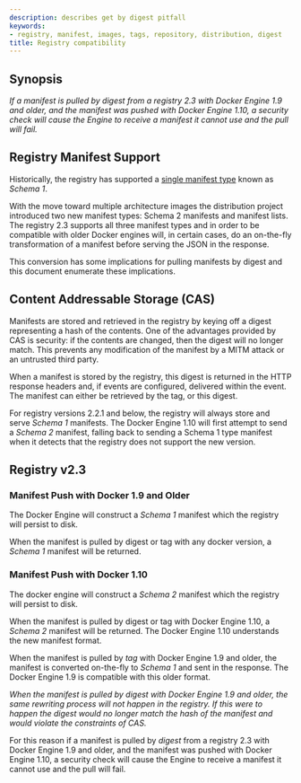 ```yaml
---
description: describes get by digest pitfall
keywords:
- registry, manifest, images, tags, repository, distribution, digest
title: Registry compatibility
---
```


## Synopsis
*If a manifest is pulled by _digest_ from a registry 2.3 with Docker Engine 1.9
and older, and the manifest was pushed with Docker Engine 1.10, a security check
will cause the Engine to receive a manifest it cannot use and the pull will fail.*

## Registry Manifest Support

Historically, the registry has supported a [single manifest type](./spec/manifest-v2-1.md)
known as _Schema 1_.

With the move toward multiple architecture images the distribution project
introduced two new manifest types:  Schema 2 manifests and manifest lists.  The
registry 2.3 supports all three manifest types and in order to be compatible
with older Docker engines will, in certain cases, do an on-the-fly
transformation of a manifest before serving the JSON in the response.

This conversion has some implications for pulling manifests by digest and this
document enumerate these implications.


## Content Addressable Storage (CAS)

Manifests are stored and retrieved in the registry by keying off a digest
representing a hash of the contents.  One of the advantages provided by CAS is
security: if the contents are changed, then the digest will no longer match.
This prevents any modification of the manifest by a MITM attack or an untrusted
third party.

When a manifest is stored by the registry, this digest is returned in the HTTP
response headers and, if events are configured, delivered within the event.  The
manifest can either be retrieved by the tag, or this digest.

For registry versions 2.2.1 and below, the registry will always store and
serve _Schema 1_ manifests.  The Docker Engine 1.10 will first
attempt to send a _Schema 2_ manifest, falling back to sending a
Schema 1 type manifest when it detects that the registry does not
support the new version.


## Registry v2.3

### Manifest Push with Docker 1.9 and Older

The Docker Engine will construct a _Schema 1_ manifest which the
registry will persist to disk.

When the manifest is pulled by digest or tag with any docker version, a
_Schema 1_ manifest will be returned.

### Manifest Push with Docker 1.10

The docker engine will construct a _Schema 2_ manifest which the
registry will persist to disk.

When the manifest is pulled by digest or tag with Docker Engine 1.10, a
_Schema 2_ manifest will be returned.  The Docker Engine 1.10
understands the new manifest format.

When the manifest is pulled by *tag* with Docker Engine 1.9 and older, the
manifest is converted on-the-fly to _Schema 1_ and sent in the
response.  The Docker Engine 1.9 is compatible with this older format.

*When the manifest is pulled by _digest_ with Docker Engine 1.9 and older, the
same rewriting process will not happen in the registry.  If this were to happen
the digest would no longer match the hash of the manifest and would violate the
constraints of CAS.*

For this reason if a manifest is pulled by _digest_ from a registry 2.3 with Docker
Engine 1.9 and older, and the manifest was pushed with Docker Engine 1.10, a
security check will cause the Engine to receive a manifest it cannot use and the
pull will fail.
